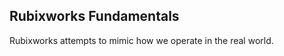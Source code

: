 ## Rubixworks Fundamentals


Rubixworks attempts to mimic how we operate in the real world.
<!--stackedit_data:
eyJoaXN0b3J5IjpbLTE5Nzc1NjI1MzhdfQ==
-->